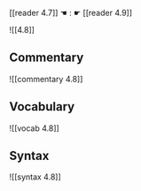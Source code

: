 [[reader 4.7]] ☚ : ☛ [[reader 4.9]]

![[4.8]]

## Commentary

![[commentary 4.8]]

## Vocabulary

![[vocab 4.8]]

## Syntax

![[syntax 4.8]]

